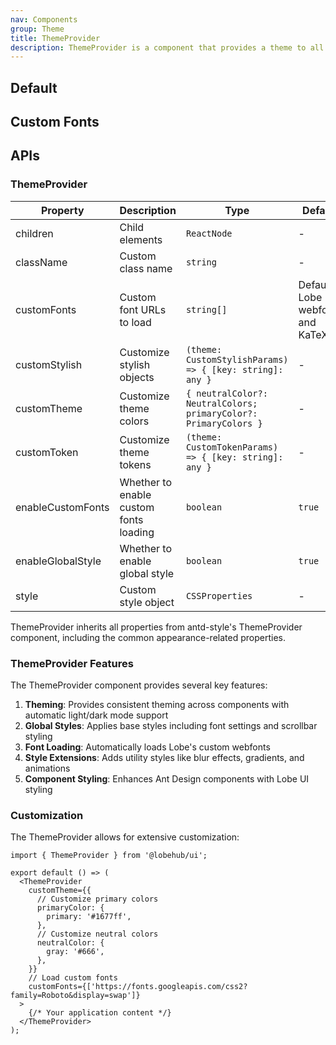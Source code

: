 ```yaml
---
nav: Components
group: Theme
title: ThemeProvider
description: ThemeProvider is a component that provides a theme to all the child components. It supports theme customization, custom stylish objects, and font loading.
---
```


## Default

<code src="./demos/index.tsx" center></code>

## Custom Fonts

<code src="./demos/CustomFonts.tsx" center></code>

## APIs

### ThemeProvider

| Property          | Description                            | Type                                                             | Default                         |
| ----------------- | -------------------------------------- | ---------------------------------------------------------------- | ------------------------------- |
| children          | Child elements                         | `ReactNode`                                                      | -                               |
| className         | Custom class name                      | `string`                                                         | -                               |
| customFonts       | Custom font URLs to load               | `string[]`                                                       | Default Lobe webfonts and KaTeX |
| customStylish     | Customize stylish objects              | `(theme: CustomStylishParams) => { [key: string]: any }`         | -                               |
| customTheme       | Customize theme colors                 | `{ neutralColor?: NeutralColors; primaryColor?: PrimaryColors }` | -                               |
| customToken       | Customize theme tokens                 | `(theme: CustomTokenParams) => { [key: string]: any }`           | -                               |
| enableCustomFonts | Whether to enable custom fonts loading | `boolean`                                                        | `true`                          |
| enableGlobalStyle | Whether to enable global style         | `boolean`                                                        | `true`                          |
| style             | Custom style object                    | `CSSProperties`                                                  | -                               |

ThemeProvider inherits all properties from antd-style's ThemeProvider component, including the common appearance-related properties.

### ThemeProvider Features

The ThemeProvider component provides several key features:

1. **Theming**: Provides consistent theming across components with automatic light/dark mode support
2. **Global Styles**: Applies base styles including font settings and scrollbar styling
3. **Font Loading**: Automatically loads Lobe's custom webfonts
4. **Style Extensions**: Adds utility styles like blur effects, gradients, and animations
5. **Component Styling**: Enhances Ant Design components with Lobe UI styling

### Customization

The ThemeProvider allows for extensive customization:

```tsx
import { ThemeProvider } from '@lobehub/ui';

export default () => (
  <ThemeProvider
    customTheme={{
      // Customize primary colors
      primaryColor: {
        primary: '#1677ff',
      },
      // Customize neutral colors
      neutralColor: {
        gray: '#666',
      },
    }}
    // Load custom fonts
    customFonts={['https://fonts.googleapis.com/css2?family=Roboto&display=swap']}
  >
    {/* Your application content */}
  </ThemeProvider>
);
```
